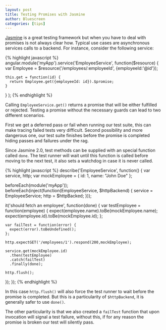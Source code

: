 ```yaml
---
layout: post
title: Testing Promises with Jasmine
author: Bluescreen
categories: [tips]
---
```


[Jasmine][1] is a great testing framework but when you have to deal with promises is not always clear how. Typical use cases are asynchronous services calls to a backend. For instance, consider the following service:

{% highlight javascript %}
angular.module('myApp').service('EmployeeService',
  function($resource) {
    var Employee = $resource('/employees/:employeeId', {employeeId:'@id'});

    this.get = function(id) {
      return Employee.get({employeeId: id}).$promise;
    }
  }
);
{% endhighlight %}

Calling ``EmployeeService.get()`` returns a promise that will be either fulfilled or rejected. Testing a promise without the necessary guards can lead to two different scenarios.

First we get a deferred pass or fail when running our test suite, this can make tracing failed tests very difficult. Second possibility and more dangerous one, our test suite finishes before the promise is completed hiding passes and failures under the rag.

Since Jasmine 2.0, test methods can be supplied with an special function called ``done``. The test runner will wait until this function is called before moving to the next test, it also sets a watchdog in case it is never called.

{% highlight javascript %}
describe('EmployeeService', function() {
  var service, http;
  var mockEmployee = { id: 1, name: "John Doe" };

  beforeEach(module('myApp'));
  beforeEach(inject(function(EmployeeService, $httpBackend) {
    service = EmployeeService;
    http = $httpBacked;
  }));

  it('should fetch an employee', function(done) {
    var testEmployee = function(employee) {
      expect(employee.name).toBe(mockEmployee.name);
      expect(employee.id).toBe(mockEmployee.id);
    };

    var failTest = function(error) {
      expect(error).toBeUndefined();
    };
    
    http.expectGET('/employees/1').respond(200,mockEmployee);

    service.get(mockEmployee.id)
      .then(testEmployee)
      .catch(failTest)
      .finally(done);

    http.flush();
  });
});
{% endhighlight %}

In this case ``http.flush()`` will also force the test runner to wait before the promise is completed. But this is a particularity of ``$httpBackend``, it is generally safer to use ``done()``.

The other particularity is that we also created a ``failTest`` function that upon invocation will signal a test failure, without this, if for any reason the promise is broken our test will silently pass. 

[1]: http://jasmine.github.io/
